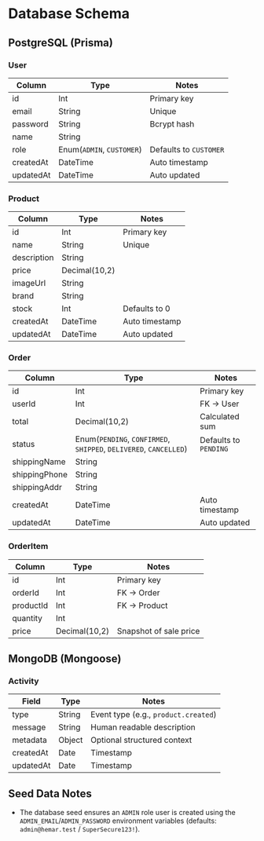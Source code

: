 # Database Schema

## PostgreSQL (Prisma)

### User
| Column | Type | Notes |
| --- | --- | --- |
| id | Int | Primary key |
| email | String | Unique |
| password | String | Bcrypt hash |
| name | String |  |
| role | Enum(`ADMIN`, `CUSTOMER`) | Defaults to `CUSTOMER` |
| createdAt | DateTime | Auto timestamp |
| updatedAt | DateTime | Auto updated |

### Product
| Column | Type | Notes |
| --- | --- | --- |
| id | Int | Primary key |
| name | String | Unique |
| description | String |  |
| price | Decimal(10,2) |  |
| imageUrl | String |  |
| brand | String |  |
| stock | Int | Defaults to 0 |
| createdAt | DateTime | Auto timestamp |
| updatedAt | DateTime | Auto updated |

### Order
| Column | Type | Notes |
| --- | --- | --- |
| id | Int | Primary key |
| userId | Int | FK -> User |
| total | Decimal(10,2) | Calculated sum |
| status | Enum(`PENDING`, `CONFIRMED`, `SHIPPED`, `DELIVERED`, `CANCELLED`) | Defaults to `PENDING` |
| shippingName | String |  |
| shippingPhone | String |  |
| shippingAddr | String |  |
| createdAt | DateTime | Auto timestamp |
| updatedAt | DateTime | Auto updated |

### OrderItem
| Column | Type | Notes |
| --- | --- | --- |
| id | Int | Primary key |
| orderId | Int | FK -> Order |
| productId | Int | FK -> Product |
| quantity | Int |  |
| price | Decimal(10,2) | Snapshot of sale price |

## MongoDB (Mongoose)

### Activity
| Field | Type | Notes |
| --- | --- | --- |
| type | String | Event type (e.g., `product.created`) |
| message | String | Human readable description |
| metadata | Object | Optional structured context |
| createdAt | Date | Timestamp |
| updatedAt | Date | Timestamp |

## Seed Data Notes
- The database seed ensures an `ADMIN` role user is created using the `ADMIN_EMAIL`/`ADMIN_PASSWORD` environment variables
  (defaults: `admin@hemar.test` / `SuperSecure123!`).
